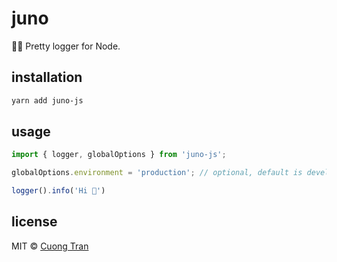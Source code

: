 # juno

👩‍🚀 Pretty logger for Node.

## installation

```sh
yarn add juno-js
```

## usage

```typescript
import { logger, globalOptions } from 'juno-js';

globalOptions.environment = 'production'; // optional, default is development

logger().info('Hi 🧕')
```

## license

MIT © [Cuong Tran](https://github.com/103cuong)
